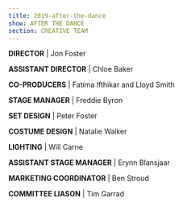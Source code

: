 ```yaml
---
title: 2019-after-the-dance
show: AFTER THE DANCE
section: CREATIVE TEAM
---
```

**DIRECTOR** | Jon Foster

**ASSISTANT DIRECTOR** | Chloe Baker 

**CO-PRODUCERS** | Fatima Ifthikar and Lloyd Smith

**STAGE MANAGER** | Freddie Byron

**SET DESIGN** | Peter Foster

**COSTUME DESIGN** | Natalie Walker 

**LIGHTING** | Will Carne

**ASSISTANT STAGE MANAGER** | Erynn Blansjaar

**MARKETING COORDINATOR** | Ben Stroud 

**COMMITTEE LIASON** | Tim Garrad
